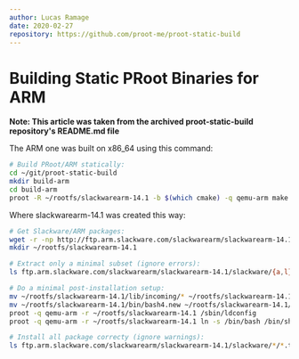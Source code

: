 ```yaml
---
author: Lucas Ramage
date: 2020-02-27
repository: https://github.com/proot-me/proot-static-build
---
```


# Building Static PRoot Binaries for ARM

**Note: This article was taken from the archived proot-static-build repository's README.md file**

The ARM one was built on x86_64 using this command:

```sh
# Build PRoot/ARM statically: 
cd ~/git/proot-static-build 
mkdir build-arm 
cd build-arm 
proot -R ~/rootfs/slackwarearm-14.1 -b $(which cmake) -q qemu-arm make glibc-version=glibc-2.18 -f ../GNUmakefile proot -j4 
```

Where slackwarearm-14.1 was created this way:

```sh
# Get Slackware/ARM packages: 
wget -r -np http://ftp.arm.slackware.com/slackwarearm/slackwarearm-14.1/slackware/{a,ap,d,e,l,n,tcl}/ 
mkdir ~/rootfs/slackwarearm-14.1 

# Extract only a minimal subset (ignore errors): 
ls ftp.arm.slackware.com/slackwarearm/slackwarearm-14.1/slackware/{a,l}/*.t?z | xargs -n 1 tar -C ~/rootfs/slackwarearm-14.1 -xf 

# Do a minimal post-installation setup: 
mv ~/rootfs/slackwarearm-14.1/lib/incoming/* ~/rootfs/slackwarearm-14.1/lib/ 
mv ~/rootfs/slackwarearm-14.1/bin/bash4.new ~/rootfs/slackwarearm-14.1/bin/bash 
proot -q qemu-arm -r ~/rootfs/slackwarearm-14.1 /sbin/ldconfig 
proot -q qemu-arm -r ~/rootfs/slackwarearm-14.1 ln -s /bin/bash /bin/sh 

# Install all package correcty (ignore warnings): 
ls ftp.arm.slackware.com/slackwarearm/slackwarearm-14.1/slackware/*/*.t?z | xargs -n 1 proot -q qemu-arm -S ~/rootfs/slackwarearm-14.1 -b ftp.arm.slackware.com installpkg 
```
